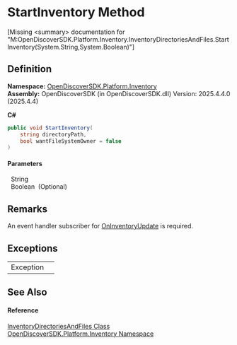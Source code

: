 # StartInventory Method


\[Missing &lt;summary&gt; documentation for "M:OpenDiscoverSDK.Platform.Inventory.InventoryDirectoriesAndFiles.StartInventory(System.String,System.Boolean)"\]



## Definition
**Namespace:** <a href="fceb3c92-0603-4791-1c2a-f2ddc12b6c3b">OpenDiscoverSDK.Platform.Inventory</a>  
**Assembly:** OpenDiscoverSDK (in OpenDiscoverSDK.dll) Version: 2025.4.4.0 (2025.4.4)

**C#**
``` C#
public void StartInventory(
	string directoryPath,
	bool wantFileSystemOwner = false
)
```



#### Parameters
<dl><dt>  String</dt><dd /><dt>  Boolean  (Optional)</dt><dd /></dl>

## Remarks
An event handler subscriber for <a href="9de1acfc-376b-3285-0f9f-1b4b51e503cf">OnInventoryUpdate</a> is required.

## Exceptions
<table>
<tr>
<td>Exception</td>
<td /></tr>
</table>

## See Also


#### Reference
<a href="be954fff-89e8-8f18-8712-f35e5bd30420">InventoryDirectoriesAndFiles Class</a>  
<a href="fceb3c92-0603-4791-1c2a-f2ddc12b6c3b">OpenDiscoverSDK.Platform.Inventory Namespace</a>  
